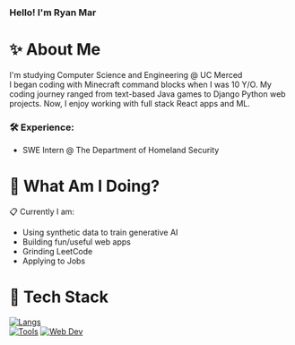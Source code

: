 ### Hello! I'm Ryan Mar
# :sparkles: About Me
I'm studying Computer Science and Engineering @ UC Merced <br/>
I began coding with Minecraft command blocks when I was 10 Y/O. My coding journey ranged from text-based Java games to Django Python web projects. Now, I enjoy working with full stack React apps and ML.
### :hammer_and_wrench: Experience:
- SWE Intern @ The Department of Homeland Security
# :round_pushpin: What Am I Doing?
:clipboard: Currently I am:
- Using synthetic data to train generative AI
- Building fun/useful web apps
- Grinding LeetCode
- Applying to Jobs
# :toolbox: Tech Stack
[![Langs](https://skillicons.dev/icons?i=bash,c,cpp,java,js,mysql,py,sqlite&theme=dark)](https://skillicons.dev)
<br/>
[![Tools](https://skillicons.dev/icons?i=anaconda,aws,docker,firebase,flask,git,gitlab,opencv,pytorch,tensorflow,vercel&theme=dark)](https://skillicons.dev)
[![Web Dev](https://skillicons.dev/icons?i=bootstrap,css,django,html,jquery,nextjs,nodejs,nuxtjs,react,tailwind,ts,vue&theme=dark)](https://skillicons.dev)
<br/>


